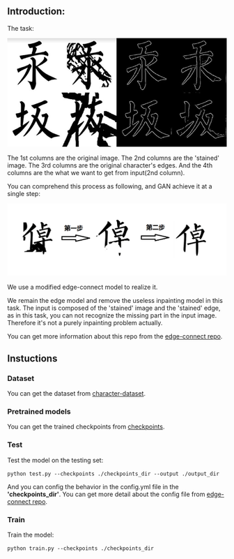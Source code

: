 ## Introduction:

The task:

![example](https://github.com/CassiniHuy/Chinese_Mending/raw/master/example.png)

The 1st columns are the original image. 
The 2nd columns are the 'stained' image. 
The 3rd columns are the original character's edges.
And the 4th columns are the what we want to get from input(2nd column).

You can comprehend this process as following, and GAN achieve it at a single step:

![steps](https://github.com/CassiniHuy/Chinese_Mending/raw/master/steps.png)

We use a modified edge-connect model to realize it. 

We remain the edge model and remove the useless inpainting model in this task.
The input is composed of the 'stained' image and the 'stained' edge, as in this task, you can not recognize the missing part in the input image. 
Therefore it's not a purely inpainting problem actually.

You can get more information about this repo from the [edge-connect repo](https://github.com/knazeri/edge-connect.git).
## Instuctions

### Dataset
You can get the dataset from [character-dataset](https://drive.google.com/file/d/1E6RjB-joflTbG5Ixs9gdT0lVhiy2A2aQ/view?usp=sharing).

### Pretrained models
You can get the trained checkpoints from [checkpoints](https://drive.google.com/file/d/1_dVcmmbmFAZOnf13jfCkaimOkLfxjpeJ/view?usp=sharing).

### Test
Test the model on the testing set:
```
python test.py --checkpoints ./checkpoints_dir --output ./output_dir
```
And you can config the behavior in the config.yml file in the **'checkpoints_dir'**. 
You can get more detail about the config file from [edge-connect repo](https://github.com/knazeri/edge-connect.git).

### Train
Train the model:

```
python train.py --checkpoints ./checkpoints_dir
```

